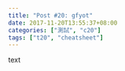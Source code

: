 ```yaml
---
title: "Post #20: gfyot"
date: 2017-11-20T13:55:37+08:00
categories: ["測試", "c20"]
tags: ["t20", "cheatsheet"]
---
```


text


